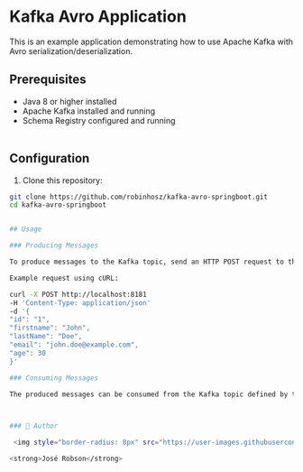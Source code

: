 # Kafka Avro Application

This is an example application demonstrating how to use Apache Kafka with Avro serialization/deserialization.

## Prerequisites

- Java 8 or higher installed
- Apache Kafka installed and running
- Schema Registry configured and running <br><br>

## Configuration

1. Clone this repository:

```bash
git clone https://github.com/robinhosz/kafka-avro-springboot.git
cd kafka-avro-springboot 


## Usage

### Producing Messages

To produce messages to the Kafka topic, send an HTTP POST request to the `/api/produce` endpoint with a JSON message body:

Example request using cURL:

curl -X POST http://localhost:8181
-H 'Content-Type: application/json'
-d '{
"id": "1",
"firstname": "John",
"lastName": "Doe",
"email": "john.doe@example.com",
"age": 30
}'

### Consuming Messages

The produced messages can be consumed from the Kafka topic defined by the application. To view the consumed messages, check the application logs. <br><br>



### 🧑 Author

 <img style="border-radius: 8px" src="https://user-images.githubusercontent.com/82779533/158067762-8d25be74-d955-41da-8a96-f400e75f902b.jpg" width="100px;" alt="José Robson"/>

<strong>José Robson</strong>
